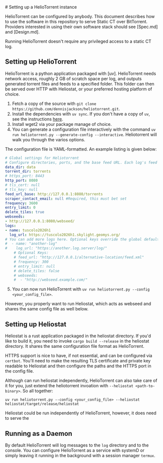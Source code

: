 # Setting up a HelioTorrent instance

HelioTorrent can be configured by anybody. This document describes how to use the software in this repository to serve Static CT over BitTorrent. Providers interested in using their own software stack should see [Spec.md] and [Design.md].

Running HelioTorrent doesn't require any privileged access to a static CT log.

## Setting up HelioTorrent

HelioTorrent is a python application packaged with [uv]. HelioTorrent needs network access, roughly 2 GB of scratch space per log, and outputs generated torrent files and feeds to a specified folder. This folder can then be served over HTTP with Heliostat, or your preferred hosting platform of choice.

1. Fetch a copy of the source with `git clone https://github.com/dennisjackson/heliotorrent.git`.
2. Install the dependencies with `uv sync`. If you don't have a copy of `uv`, see the instructions [here](https://docs.astral.sh/uv/getting-started/installation/).
3. Install wget2 via your package manage of choice.
4. You can generate a configuration file interactively with the command `uv run heliotorrent.py --generate-config --interactive`. Heliotorrent will walk you through the varios options.

The configuration file is YAML-formatted. An example listing is given below:

```yaml
# Global settings for Heliotorrent
# Configure directories, ports, and the base feed URL. Each log's feed defaults to <feed_url_base>/<log_name>/feed.xml.
data_dir: data
torrent_dir: torrents
# https_port: 8443
http_port: 8080
# tls_cert: null
# tls_key: null
feed_url_base: http://127.0.0.1:8080/torrents
scraper_contact_email: null #Required, this must bet set
frequency: 3600
entry_limit: 0
delete_tiles: true
webseeds:
- http://127.0.0.1:8080/webseed/
logs:
- name: tuscolo2026h1
  log_url: https://tuscolo2026h1.skylight.geomys.org/
# You can add more logs here. Optional keys override the global defaults above.
#  - name: "another-log"
#    log_url: "https://another.log.server/log/"
    # Optional Keys:
    # feed_url: "http://127.0.0.1/alternative-location/feed.xml"
    # frequency: 300
    # entry_limit: null
    # delete_tiles: false
    # webseeds:
    #  - "http://webseed.example.com/"
```

5. You can now run HelioTorrent with `uv run heliotorrent.py --config <your_config_file>`.

However, you properly want to run Heliostat, which acts as webseed and shares the same config file as well below.

## Setting up Heliostat

Heliostat is a rust application packaged in the heliostat directory. If you'd like to build it, you need to invoke `cargo build --release` in the heliostat directory. It shares the same configuration file format as HelioTorrent.

HTTPS support is nice to have, if not essential, and can be configured via `certbot`. You'll need to make the resulting TLS certificate and private key readable to Heliostat and then configure the paths and the HTTPS port in the config file.

Although can run heliostat independently, HelioTorrent can also take care of it for you, just extend the heliotorrent invoation with `--heliostat <path-to-binary>`. So all together:

`uv run heliotorrent.py --config <your_config_file> --heliostat heliostat/target/release/heliostat`

Heliostat could be run independently of HelioTorrent, however, it does need to serve the

## Running as a Daemon

By default HelioTorrent will log messages to the `log` directory and to the console. You can configure HelioTorrent as a service with systemD or simply leaving it running in the background with a session manager `termux`.